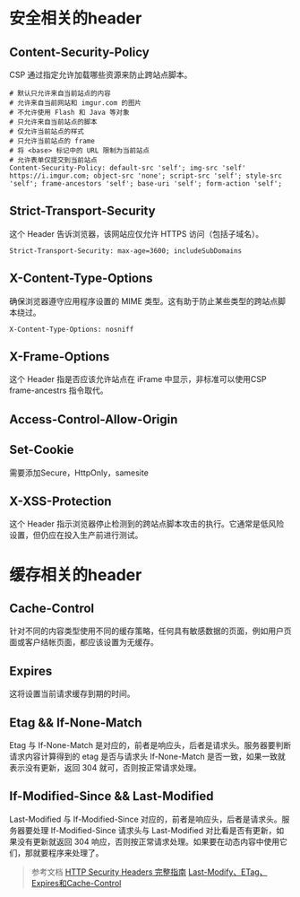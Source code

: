 # 安全相关的header
##  Content-Security-Policy
CSP 通过指定允许加载哪些资源来防止跨站点脚本。
```
# 默认只允许来自当前站点的内容
# 允许来自当前网站和 imgur.com 的图片
# 不允许使用 Flash 和 Java 等对象
# 只允许来自当前站点的脚本
# 仅允许当前站点的样式
# 只允许当前站点的 frame
# 将 <base> 标记中的 URL 限制为当前站点
# 允许表单仅提交到当前站点
Content-Security-Policy: default-src 'self'; img-src 'self' https://i.imgur.com; object-src 'none'; script-src 'self'; style-src 'self'; frame-ancestors 'self'; base-uri 'self'; form-action 'self';

```
##  Strict-Transport-Security
这个 Header 告诉浏览器，该网站应仅允许 HTTPS 访问（包括子域名）。
```
Strict-Transport-Security: max-age=3600; includeSubDomains
```
##  X-Content-Type-Options
确保浏览器遵守应用程序设置的 MIME 类型。这有助于防止某些类型的跨站点脚本绕过。
```
X-Content-Type-Options: nosniff
```
##  X-Frame-Options
这个 Header 指是否应该允许站点在 iFrame 中显示，非标准可以使用CSP frame-ancestrs 指令取代。
##  Access-Control-Allow-Origin
##  Set-Cookie
需要添加Secure，HttpOnly，samesite
##  X-XSS-Protection
这个 Header 指示浏览器停止检测到的跨站点脚本攻击的执行。它通常是低风险设置，但仍应在投入生产前进行测试。
# 缓存相关的header
##  Cache-Control
针对不同的内容类型使用不同的缓存策略，任何具有敏感数据的页面，例如用户页面或客户结帐页面，都应该设置为无缓存。
##  Expires
这将设置当前请求缓存到期的时间。
## Etag && If-None-Match
Etag 与 If-None-Match 是对应的，前者是响应头，后者是请求头。服务器要判断请求内容计算得到的 etag 是否与请求头 If-None-Match 是否一致，如果一致就表示没有更新，返回 304 就可，否则按正常请求处理。
##  If-Modified-Since && Last-Modified
Last-Modified 与 If-Modified-Since 对应的，前者是响应头，后者是请求头。服务器要处理 If-Modified-Since 请求头与 Last-Modified 对比看是否有更新，如果没有更新就返回 304 响应，否则按正常请求处理。如果要在动态内容中使用它们，那就要程序来处理了。

> 参考文档
[HTTP Security Headers 完整指南](https://juejin.im/post/5d648e766fb9a06b122f4ab4)
[Last-Modify、ETag、Expires和Cache-Control](https://www.cnblogs.com/coolmanlee/archive/2012/12/06/2805030.html)
